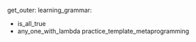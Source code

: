 get_outer:
learning_grammar:
  - is_all_true
  - any_one_with_lambda
practice_template_metaprogramming
